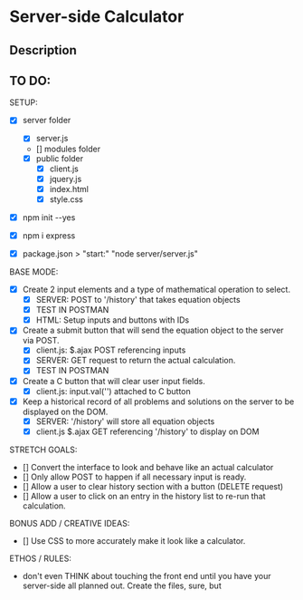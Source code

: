 # Server-side Calculator


## Description



## TO DO:

SETUP: 
- [x] server folder
    - [x] server.js
    - [] modules folder
    - [x] public folder
        - [x] client.js
        - [x] jquery.js
        - [x] index.html
        - [x] style.css
- [x] npm init --yes
- [x] npm i express
- [x] package.json > "start:" "node server/server.js"


BASE MODE:
- [x] Create 2 input elements and a type of mathematical operation to select. 
    - [x] SERVER: POST to '/history' that takes equation objects
    - [x] TEST IN POSTMAN
    - [x] HTML: Setup inputs and buttons with IDs 
- [x] Create a submit button that will send the equation object to the server via POST.
    - [x] client.js: $.ajax POST referencing inputs
    - [x] SERVER: GET request to return the actual calculation.
    - [x] TEST IN POSTMAN
- [x] Create a C button that will clear user input fields.
    - [x] client.js: input.val('') attached to C button
- [x] Keep a historical record of all problems and solutions on the server to be displayed on the DOM.
    - [x] SERVER: '/history' will store all equation objects
    - [x] client.js $.ajax GET referencing '/history' to display on DOM

STRETCH GOALS:
- [] Convert the interface to look and behave like an actual calculator
- [] Only allow POST to happen if all necessary input is ready.
- [] Allow a user to clear history section with a button (DELETE request)
- [] Allow a user to click on an entry in the history list to re-run that calculation.

BONUS ADD / CREATIVE IDEAS:
- [] Use CSS to more accurately make it look like a calculator.

ETHOS / RULES:
- don't even THINK about touching the front end until you have your server-side all planned out. Create the files, sure, but 